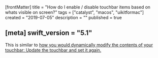 [frontMatter]
title = "How do I enable / disable touchbar items based on whats visible on screen?"
tags = ["catalyst", "macos", "uikitformac"]
created = "2019-07-05"
description = ""
published = true

[meta]
swift_version = "5.1"
---



This is similar to [how you would dynamically modify the contents of your touchbar: Update the touchbar and set it again.](how/dynamically_update_touchbar.md)
